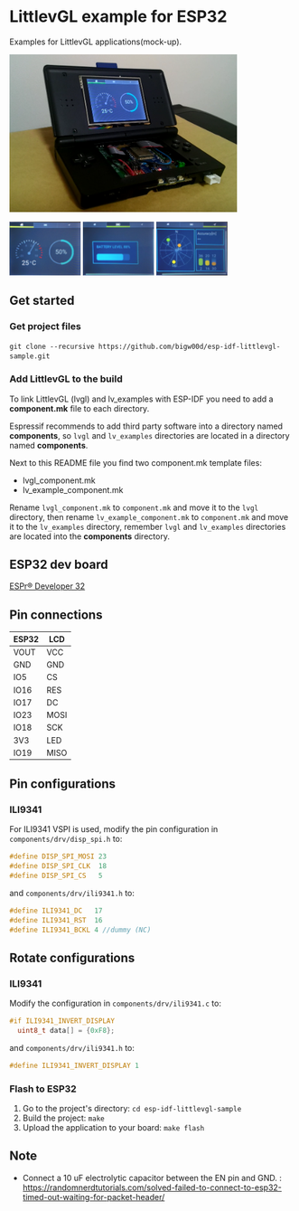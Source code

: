 # LittlevGL example for ESP32

Examples for LittlevGL applications(mock-up).

<img width="80%" src="./ESP32_DSLite_Mockup.png" />  

<img width="25%" src="./01_temp.jpg"> <img width="25%" src="./02_battery.jpg"> <img width="25%" src="./03_gps.jpg">

## Get started 
### Get project files
`git clone --recursive https://github.com/bigw00d/esp-idf-littlevgl-sample.git`

### Add LittlevGL to the build
To link LittlevGL (lvgl) and lv_examples with ESP-IDF you need to add a **component.mk** file to each directory.

Espressif recommends to add third party software into a directory named **components**, so `lvgl` and `lv_examples` directories are located in a directory named **components**.

Next to this README file you find two component.mk template files:
- lvgl_component.mk
- lv_example_component.mk

Rename `lvgl_component.mk` to `component.mk` and move it to the `lvgl` directory, then rename `lv_example_component.mk` to `component.mk` and move it to the `lv_examples` directory, remember `lvgl` and `lv_examples` directories are located into the **components** directory.

## ESP32 dev board

[ESPr® Developer 32](https://www.switch-science.com/catalog/3210/)


##  Pin connections
|ESP32  |LCD  |
|---|---|
|VOUT  |VCC  |
|GND  |GND  |
|IO5  |CS  |
|IO16  |RES  |
|IO17  |DC  |
|IO23  |MOSI  |
|IO18  |SCK  |
|3V3  |LED  |
|IO19  |MISO  |

## Pin configurations

### ILI9341
For ILI9341 VSPI is used, modify the pin configuration in `components/drv/disp_spi.h` to:

```c
#define DISP_SPI_MOSI 23
#define DISP_SPI_CLK  18
#define DISP_SPI_CS   5
```

and `components/drv/ili9341.h` to:
```c
#define ILI9341_DC   17
#define ILI9341_RST  16
#define ILI9341_BCKL 4 //dummy (NC)
```

## Rotate configurations

### ILI9341
Modify the configuration in `components/drv/ili9341.c` to:

```c
#if ILI9341_INVERT_DISPLAY
  uint8_t data[] = {0xF8};
```

and `components/drv/ili9341.h` to:
```c
#define ILI9341_INVERT_DISPLAY 1
```

### Flash to ESP32
1. Go to the project's directory: `cd esp-idf-littlevgl-sample`
2. Build the project: `make`
3. Upload the application to your board: `make flash`


## Note

- Connect a 10 uF electrolytic capacitor between the EN pin and GND. : https://randomnerdtutorials.com/solved-failed-to-connect-to-esp32-timed-out-waiting-for-packet-header/ 

